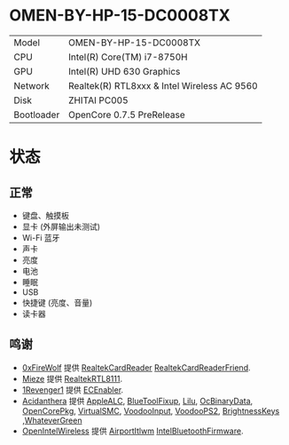 # OMEN-BY-HP-15-DC0008TX
|            |                                                           |
| --------   | --------------------------------------------------------- |
| Model      | OMEN-BY-HP-15-DC0008TX                                    |
| CPU        | Intel(R) Core(TM) i7-8750H                                |
| GPU        | Intel(R) UHD 630 Graphics                                 |
| Network    | Realtek(R) RTL8xxx & Intel Wireless AC 9560               |                                                                           
| Disk       | ZHITAI PC005                                              |
| Bootloader | OpenCore 0.7.5 PreRelease                                 |

# 状态
## 正常
 - 键盘、触摸板
 - 显卡 (外屏输出未测试)
 - Wi-Fi 蓝牙
 - 声卡
 - 亮度
 - 电池
 - 睡眠
 - USB
 - 快捷键 (亮度、音量)
 - 读卡器
 
 ## 鸣谢
- [0xFireWolf](https://github.com/0xFireWolf) 提供 [RealtekCardReader](https://github.com/0xFireWolf/RealtekCardReader) [RealtekCardReaderFriend](https://github.com/0xFireWolf/RealtekCardReaderFriend).
- [Mieze](https://github.com/Mieze) 提供 [RealtekRTL8111](https://github.com/Mieze/RTL8111_driver_for_OS_X).
- [1Revenger1](https://github.com/1Revenger1) 提供 [ECEnabler](https://github.com/1Revenger1/ECEnabler).
- [Acidanthera](https://github.com/acidanthera) 提供 [AppleALC](https://github.com/acidanthera/AppleALC), [BlueToolFixup](https://github.com/acidanthera/BrcmPatchRAM), [Lilu](https://github.com/acidanthera/Lilu), [OcBinaryData](https://github.com/acidanthera/OcBinaryData), [OpenCorePkg](https://github.com/acidanthera/OpenCorePkg), [VirtualSMC](https://github.com/acidanthera/VirtualSMC), [VoodooInput](https://github.com/acidanthera/VoodooInput), [VoodooPS2](https://github.com/acidanthera/VoodooPS2), [BrightnessKeys](https://github.com/acidanthera/BrightnessKeys) ,[WhateverGreen](https://github.com/acidanthera/WhateverGreen)
- [OpenIntelWireless](https://github.com/OpenIntelWireless) 提供 [AirportItlwm](https://github.com/OpenIntelWireless/itlwm) [IntelBluetoothFirmware](https://github.com/OpenIntelWireless/IntelBluetoothFirmware).

